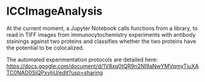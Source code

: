 # ICCImageAnalysis
At the current moment, a Jupyter Notebook calls functions from a library, to read in TIFF images from immunocytochemistry experiments with antibody stainings against two proteins and classifies whether the two proteins have the potential to be colocalized.

The automated experimentation protocols are detailed here: https://docs.google.com/document/d/1V8xq0tQR9n2Nl9aNwYMVqmyTiuXATC0NAD0SiQPxvhU/edit?usp=sharing

